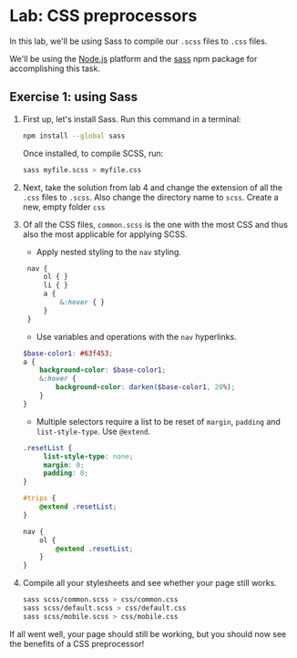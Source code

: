 # Lab: CSS preprocessors

In this lab, we'll be using Sass to compile our `.scss` files to `.css` files.

We'll be using the [Node.js](https://nodejs.org/) platform and the [sass](https://www.npmjs.com/package/sass) npm package for accomplishing this task.

## Exercise 1: using Sass

1. First up, let's install Sass. Run this command in a terminal:
	```sh
	npm install --global sass
	```

   Once installed, to compile SCSS, run:
	```sh
	sass myfile.scss > myfile.css
	```
1. Next, take the solution from lab 4 and change the extension of all the `.css` files to `.scss`. Also change the directory name to `scss`. Create a new, empty folder `css`
1. Of all the CSS files, `common.scss` is the one with the most CSS and thus also the most applicable for applying SCSS.
   * Apply nested styling to the `nav` styling.
   ```scss
	nav {
		ol { }
		li { }
		a {
			&:hover { }
		}
	}
   ```
   * Use variables and operations with the `nav` hyperlinks.
   ```scss
   $base-color1: #63f453;
   a {
       background-color: $base-color1;
       &:hover {
           background-color: darken($base-color1, 20%);
       }
   }
   ```
   * Multiple selectors require a list to be reset of `margin`, `padding` and `list-style-type`. Use `@extend`.
   ```scss
   .resetList {
	    list-style-type: none;
	    margin: 0;
	    padding: 0;
   }
   ```
   ```scss
   #trips {
       @extend .resetList;
   }
   ```
   ```scss
   nav {
       ol {
           @extend .resetList;
	   }
   }
   ````
1. Compile all your stylesheets and see whether your page still works.
	```sh
	sass scss/common.scss > css/common.css
	sass scss/default.scss > css/default.css
	sass scss/mobile.scss > css/mobile.css
	```

If all went well, your page should still be working, but you should now see the benefits of a CSS preprocessor!